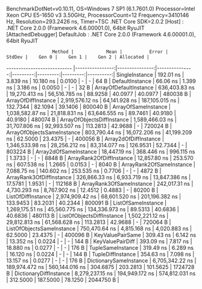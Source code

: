 
BenchmarkDotNet=v0.10.11, OS=Windows 7 SP1 (6.1.7601.0)
Processor=Intel Xeon CPU E5-1650 v3 3.50GHz, ProcessorCount=12
Frequency=3410146 Hz, Resolution=293.2426 ns, Timer=TSC
.NET Core SDK=2.0.2
  [Host]     : .NET Core 2.0.0 (Framework 4.6.00001.0), 64bit RyuJIT  [AttachedDebugger]
  DefaultJob : .NET Core 2.0.0 (Framework 4.6.00001.0), 64bit RyuJIT


                     Method |            Mean |          Error |         StdDev |    Gen 0 |    Gen 1 |    Gen 2 | Allocated |
--------------------------- |----------------:|---------------:|---------------:|---------:|---------:|---------:|----------:|
             SingleInstance |       192.01 ns |       3.839 ns |      10.180 ns |   0.0100 |        - |        - |      64 B |
            DefaultInstance |        66.06 ns |       1.399 ns |       3.186 ns |   0.0050 |        - |        - |      32 B |
     ArrayOfDefaultInstance |   636,403.83 ns |  19,270.413 ns |  56,516.785 ns |  88.9258 |  40.0977 |  40.0977 |  480038 B |
        ArrayOfDiffInstance | 2,919,576.12 ns |  64,141.928 ns | 187,105.015 ns | 132.7344 |  82.1094 |  39.1406 |  800040 B |
        ArrayOfSameInstance | 1,038,582.87 ns |  21,818.831 ns |  63,646.555 ns |  89.7461 |  40.9180 |  40.9180 |  480074 B |
 ArrayOfObjectsDiffInstance | 1,589,466.03 ns |  31,707.806 ns |  92,993.507 ns | 113.2813 |  42.9688 |        - |  720024 B |
 ArrayOfObjectsSameInstance |   803,790.44 ns |  16,072.206 ns |  41,199.209 ns |  62.5000 |  23.4375 |        - |  400056 B |
      Array2dOfDiffInstance | 1,346,533.98 ns |  28,256.212 ns |  83,314.077 ns | 126.9531 |  52.7344 |        - |  803224 B |
      Array2dOfSameInstance |    18,447.19 ns |     368.446 ns |     996.115 ns |   1.3733 |        - |        - |    8848 B |
   ArrayRank2OfDiffInstance |    12,857.80 ns |     253.570 ns |     607.538 ns |   1.2665 |   0.0153 |        - |    8040 B |
   ArrayRank2OfSameInstance |     7,088.75 ns |     140.602 ns |     253.535 ns |   0.7706 |        - |        - |    4872 B |
   ArrayRank3OfDiffInstance |   326,866.33 ns |   6,933.719 ns |  13,847.386 ns |  17.5781 |   1.9531 |        - |  112168 B |
   ArrayRank3OfSameInstance |   242,017.31 ns |   4,730.293 ns |   8,767.902 ns |  12.4512 |   0.4883 |        - |   80200 B |
         ListOfDiffInstance | 2,974,909.42 ns |  68,601.520 ns | 201,196.382 ns | 133.9453 |  83.2031 |  40.2344 |  800091 B |
         ListOfSameInstance | 1,269,175.51 ns |  45,560.775 ns | 134,336.973 ns |  89.5313 |  40.6836 |  40.6836 |  480113 B |
  ListOfObjectsDiffInstance | 1,502,221.12 ns |  29,812.813 ns |  61,568.628 ns | 113.2813 |  42.9688 |        - |  720064 B |
  ListOfObjectsSameInstance |   750,470.64 ns |   4,815.168 ns |   4,020.883 ns |  62.5000 |  23.4375 |        - |  400096 B |
           KeyValuePairSame |       309.43 ns |       6.142 ns |      13.352 ns |   0.0224 |        - |        - |     144 B |
           KeyValuePairDiff |       393.09 ns |       7.817 ns |      18.880 ns |   0.0277 |        - |        - |     176 B |
          TupleSameInstance |       319.49 ns |       6.289 ns |      16.120 ns |   0.0224 |        - |        - |     144 B |
          TupleDiffInstance |       354.63 ns |       7.098 ns |      13.157 ns |   0.0277 |        - |        - |     176 B |
     DictionarySameInstance | 6,705,342.22 ns | 189,974.472 ns | 560,144.016 ns | 304.6875 | 203.2813 | 101.5625 | 1724728 B |
     DictionaryDiffInstance | 8,279,237.15 ns | 194,949.172 ns | 574,812.031 ns | 312.5000 | 187.5000 |  78.1250 | 2044750 B |
